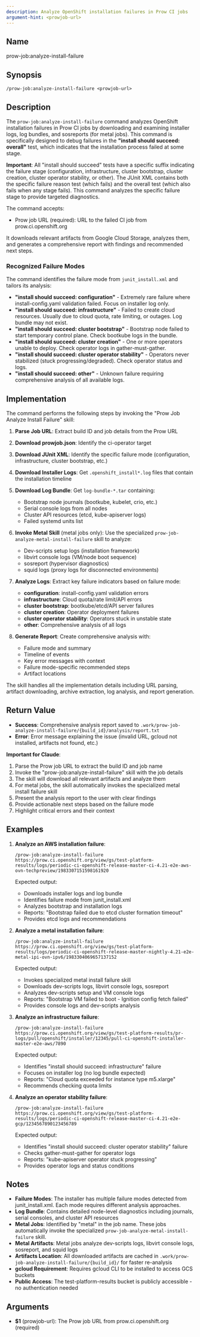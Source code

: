 ```yaml
---
description: Analyze OpenShift installation failures in Prow CI jobs
argument-hint: <prowjob-url>
---
```


## Name
prow-job:analyze-install-failure

## Synopsis
```
/prow-job:analyze-install-failure <prowjob-url>
```

## Description

The `prow-job:analyze-install-failure` command analyzes OpenShift installation failures in Prow CI jobs by downloading and examining installer logs, log bundles, and sosreports (for metal jobs). This command is specifically designed to debug failures in the **"install should succeed: overall"** test, which indicates that the installation process failed at some stage.

**Important**: All "install should succeed" tests have a specific suffix indicating the failure stage (configuration, infrastructure, cluster bootstrap, cluster creation, cluster operator stability, or other). The JUnit XML contains both the specific failure reason test (which fails) and the overall test (which also fails when any stage fails). This command analyzes the specific failure stage to provide targeted diagnostics.

The command accepts:
- Prow job URL (required): URL to the failed CI job from prow.ci.openshift.org

It downloads relevant artifacts from Google Cloud Storage, analyzes them, and generates a comprehensive report with findings and recommended next steps.

### Recognized Failure Modes

The command identifies the failure mode from `junit_install.xml` and tailors its analysis:

- **"install should succeed: configuration"** - Extremely rare failure where install-config.yaml validation failed. Focus on installer log only.
- **"install should succeed: infrastructure"** - Failed to create cloud resources. Usually due to cloud quota, rate limiting, or outages. Log bundle may not exist.
- **"install should succeed: cluster bootstrap"** - Bootstrap node failed to start temporary control plane. Check bootkube logs in the bundle.
- **"install should succeed: cluster creation"** - One or more operators unable to deploy. Check operator logs in gather-must-gather.
- **"install should succeed: cluster operator stability"** - Operators never stabilized (stuck progressing/degraded). Check operator status and logs.
- **"install should succeed: other"** - Unknown failure requiring comprehensive analysis of all available logs.

## Implementation

The command performs the following steps by invoking the "Prow Job Analyze Install Failure" skill:

1. **Parse Job URL**: Extract build ID and job details from the Prow URL

2. **Download prowjob.json**: Identify the ci-operator target

3. **Download JUnit XML**: Identify the specific failure mode (configuration, infrastructure, cluster bootstrap, etc.)

4. **Download Installer Logs**: Get `.openshift_install*.log` files that contain the installation timeline

5. **Download Log Bundle**: Get `log-bundle-*.tar` containing:
   - Bootstrap node journals (bootkube, kubelet, crio, etc.)
   - Serial console logs from all nodes
   - Cluster API resources (etcd, kube-apiserver logs)
   - Failed systemd units list

6. **Invoke Metal Skill** (metal jobs only): Use the specialized `prow-job-analyze-metal-install-failure` skill to analyze:
   - Dev-scripts setup logs (installation framework)
   - libvirt console logs (VM/node boot sequence)
   - sosreport (hypervisor diagnostics)
   - squid logs (proxy logs for disconnected environments)

7. **Analyze Logs**: Extract key failure indicators based on failure mode:
   - **configuration**: install-config.yaml validation errors
   - **infrastructure**: Cloud quota/rate limit/API errors
   - **cluster bootstrap**: bootkube/etcd/API server failures
   - **cluster creation**: Operator deployment failures
   - **cluster operator stability**: Operators stuck in unstable state
   - **other**: Comprehensive analysis of all logs

8. **Generate Report**: Create comprehensive analysis with:
   - Failure mode and summary
   - Timeline of events
   - Key error messages with context
   - Failure mode-specific recommended steps
   - Artifact locations

The skill handles all the implementation details including URL parsing, artifact downloading, archive extraction, log analysis, and report generation.

## Return Value
- **Success**: Comprehensive analysis report saved to `.work/prow-job-analyze-install-failure/{build_id}/analysis/report.txt`
- **Error**: Error message explaining the issue (invalid URL, gcloud not installed, artifacts not found, etc.)

**Important for Claude**:
1. Parse the Prow job URL to extract the build ID and job name
2. Invoke the "prow-job:analyze-install-failure" skill with the job details
3. The skill will download all relevant artifacts and analyze them
4. For metal jobs, the skill automatically invokes the specialized metal install failure skill
5. Present the analysis report to the user with clear findings
6. Provide actionable next steps based on the failure mode
7. Highlight critical errors and their context

## Examples

1. **Analyze an AWS installation failure**:
   ```
   /prow-job:analyze-install-failure https://prow.ci.openshift.org/view/gs/test-platform-results/logs/periodic-ci-openshift-release-master-ci-4.21-e2e-aws-ovn-techpreview/1983307151598161920
   ```
   Expected output:
   - Downloads installer logs and log bundle
   - Identifies failure mode from junit_install.xml
   - Analyzes bootstrap and installation logs
   - Reports: "Bootstrap failed due to etcd cluster formation timeout"
   - Provides etcd logs and recommendations

2. **Analyze a metal installation failure**:
   ```
   /prow-job:analyze-install-failure https://prow.ci.openshift.org/view/gs/test-platform-results/logs/periodic-ci-openshift-release-master-nightly-4.21-e2e-metal-ipi-ovn-ipv6/1983304069657137152
   ```
   Expected output:
   - Invokes specialized metal install failure skill
   - Downloads dev-scripts logs, libvirt console logs, sosreport
   - Analyzes dev-scripts setup and VM console logs
   - Reports: "Bootstrap VM failed to boot - Ignition config fetch failed"
   - Provides console logs and dev-scripts analysis

3. **Analyze an infrastructure failure**:
   ```
   /prow-job:analyze-install-failure https://prow.ci.openshift.org/view/gs/test-platform-results/pr-logs/pull/openshift/installer/12345/pull-ci-openshift-installer-master-e2e-aws/7890
   ```
   Expected output:
   - Identifies "install should succeed: infrastructure" failure
   - Focuses on installer log (no log bundle expected)
   - Reports: "Cloud quota exceeded for instance type m5.xlarge"
   - Recommends checking quota limits

4. **Analyze an operator stability failure**:
   ```
   /prow-job:analyze-install-failure https://prow.ci.openshift.org/view/gs/test-platform-results/logs/periodic-ci-openshift-release-master-ci-4.21-e2e-gcp/1234567890123456789
   ```
   Expected output:
   - Identifies "install should succeed: cluster operator stability" failure
   - Checks gather-must-gather for operator logs
   - Reports: "kube-apiserver operator stuck progressing"
   - Provides operator logs and status conditions

## Notes

- **Failure Modes**: The installer has multiple failure modes detected from junit_install.xml. Each mode requires different analysis approaches.
- **Log Bundle**: Contains detailed node-level diagnostics including journals, serial consoles, and cluster API resources
- **Metal Jobs**: Identified by "metal" in the job name. These jobs automatically invoke the specialized `prow-job-analyze-metal-install-failure` skill.
- **Metal Artifacts**: Metal jobs analyze dev-scripts logs, libvirt console logs, sosreport, and squid logs
- **Artifacts Location**: All downloaded artifacts are cached in `.work/prow-job-analyze-install-failure/{build_id}/` for faster re-analysis
- **gcloud Requirement**: Requires gcloud CLI to be installed to access GCS buckets
- **Public Access**: The test-platform-results bucket is publicly accessible - no authentication needed

## Arguments
- **$1** (prowjob-url): The Prow job URL from prow.ci.openshift.org (required)
